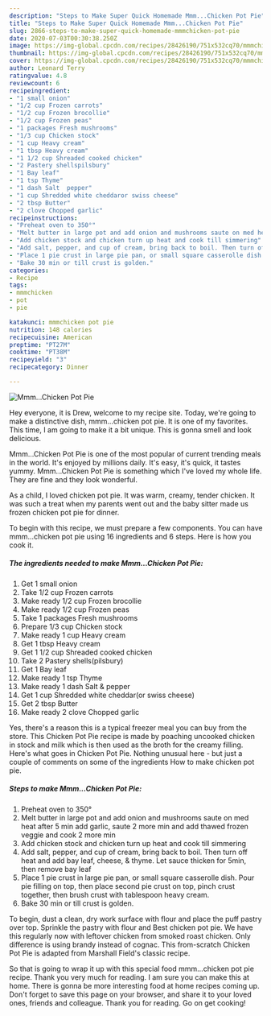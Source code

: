 ```yaml
---
description: "Steps to Make Super Quick Homemade Mmm...Chicken Pot Pie"
title: "Steps to Make Super Quick Homemade Mmm...Chicken Pot Pie"
slug: 2866-steps-to-make-super-quick-homemade-mmmchicken-pot-pie
date: 2020-07-03T00:30:38.250Z
image: https://img-global.cpcdn.com/recipes/28426190/751x532cq70/mmmchicken-pot-pie-recipe-main-photo.jpg
thumbnail: https://img-global.cpcdn.com/recipes/28426190/751x532cq70/mmmchicken-pot-pie-recipe-main-photo.jpg
cover: https://img-global.cpcdn.com/recipes/28426190/751x532cq70/mmmchicken-pot-pie-recipe-main-photo.jpg
author: Leonard Terry
ratingvalue: 4.8
reviewcount: 6
recipeingredient:
- "1 small onion"
- "1/2 cup Frozen carrots"
- "1/2 cup Frozen brocollie"
- "1/2 cup Frozen peas"
- "1 packages Fresh mushrooms"
- "1/3 cup Chicken stock"
- "1 cup Heavy cream"
- "1 tbsp Heavy cream"
- "1 1/2 cup Shreaded cooked chicken"
- "2 Pastery shellspilsbury"
- "1 Bay leaf"
- "1 tsp Thyme"
- "1 dash Salt  pepper"
- "1 cup Shredded white cheddaror swiss cheese"
- "2 tbsp Butter"
- "2 clove Chopped garlic"
recipeinstructions:
- "Preheat oven to 350°"
- "Melt butter in large pot and add onion and mushrooms saute on med heat after 5 min add garlic, saute 2 more min and add thawed frozen veggie and cook 2 more min"
- "Add chicken stock and chicken turn up heat and cook till simmering"
- "Add salt, pepper, and cup of cream, bring back to boil. Then turn off heat and add bay leaf, cheese, &amp; thyme. Let sauce thicken for 5min, then remove bay leaf"
- "Place 1 pie crust in large pie pan, or small square casserolle dish. Pour pie filling on top, then place second pie crust on top, pinch crust together, then brush crust with tablespoon heavy cream."
- "Bake 30 min or till crust is golden."
categories:
- Recipe
tags:
- mmmchicken
- pot
- pie

katakunci: mmmchicken pot pie 
nutrition: 148 calories
recipecuisine: American
preptime: "PT27M"
cooktime: "PT38M"
recipeyield: "3"
recipecategory: Dinner

---
```



![Mmm...Chicken Pot Pie](https://img-global.cpcdn.com/recipes/28426190/751x532cq70/mmmchicken-pot-pie-recipe-main-photo.jpg)

Hey everyone, it is Drew, welcome to my recipe site. Today, we're going to make a distinctive dish, mmm...chicken pot pie. It is one of my favorites. This time, I am going to make it a bit unique. This is gonna smell and look delicious.

Mmm...Chicken Pot Pie is one of the most popular of current trending meals in the world. It's enjoyed by millions daily. It's easy, it's quick, it tastes yummy. Mmm...Chicken Pot Pie is something which I've loved my whole life. They are fine and they look wonderful.

As a child, I loved chicken pot pie. It was warm, creamy, tender chicken. It was such a treat when my parents went out and the baby sitter made us frozen chicken pot pie for dinner.


To begin with this recipe, we must prepare a few components. You can have mmm...chicken pot pie using 16 ingredients and 6 steps. Here is how you cook it.

<!--inarticleads1-->

##### The ingredients needed to make Mmm...Chicken Pot Pie:

1. Get 1 small onion
1. Take 1/2 cup Frozen carrots
1. Make ready 1/2 cup Frozen brocollie
1. Make ready 1/2 cup Frozen peas
1. Take 1 packages Fresh mushrooms
1. Prepare 1/3 cup Chicken stock
1. Make ready 1 cup Heavy cream
1. Get 1 tbsp Heavy cream
1. Get 1 1/2 cup Shreaded cooked chicken
1. Take 2 Pastery shells(pilsbury)
1. Get 1 Bay leaf
1. Make ready 1 tsp Thyme
1. Make ready 1 dash Salt &amp; pepper
1. Get 1 cup Shredded white cheddar(or swiss cheese)
1. Get 2 tbsp Butter
1. Make ready 2 clove Chopped garlic


Yes, there&#39;s a reason this is a typical freezer meal you can buy from the store. This Chicken Pot Pie recipe is made by poaching uncooked chicken in stock and milk which is then used as the broth for the creamy filling. Here&#39;s what goes in Chicken Pot Pie. Nothing unusual here - but just a couple of comments on some of the ingredients How to make chicken pot pie. 

<!--inarticleads2-->

##### Steps to make Mmm...Chicken Pot Pie:

1. Preheat oven to 350°
1. Melt butter in large pot and add onion and mushrooms saute on med heat after 5 min add garlic, saute 2 more min and add thawed frozen veggie and cook 2 more min
1. Add chicken stock and chicken turn up heat and cook till simmering
1. Add salt, pepper, and cup of cream, bring back to boil. Then turn off heat and add bay leaf, cheese, &amp; thyme. Let sauce thicken for 5min, then remove bay leaf
1. Place 1 pie crust in large pie pan, or small square casserolle dish. Pour pie filling on top, then place second pie crust on top, pinch crust together, then brush crust with tablespoon heavy cream.
1. Bake 30 min or till crust is golden.


To begin, dust a clean, dry work surface with flour and place the puff pastry over top. Sprinkle the pastry with flour and Best chicken pot pie. We have this regularly now with leftover chicken from smoked roast chicken. Only difference is using brandy instead of cognac. This from-scratch Chicken Pot Pie is adapted from Marshall Field&#39;s classic recipe. 

So that is going to wrap it up with this special food mmm...chicken pot pie recipe. Thank you very much for reading. I am sure you can make this at home. There is gonna be more interesting food at home recipes coming up. Don't forget to save this page on your browser, and share it to your loved ones, friends and colleague. Thank you for reading. Go on get cooking!
